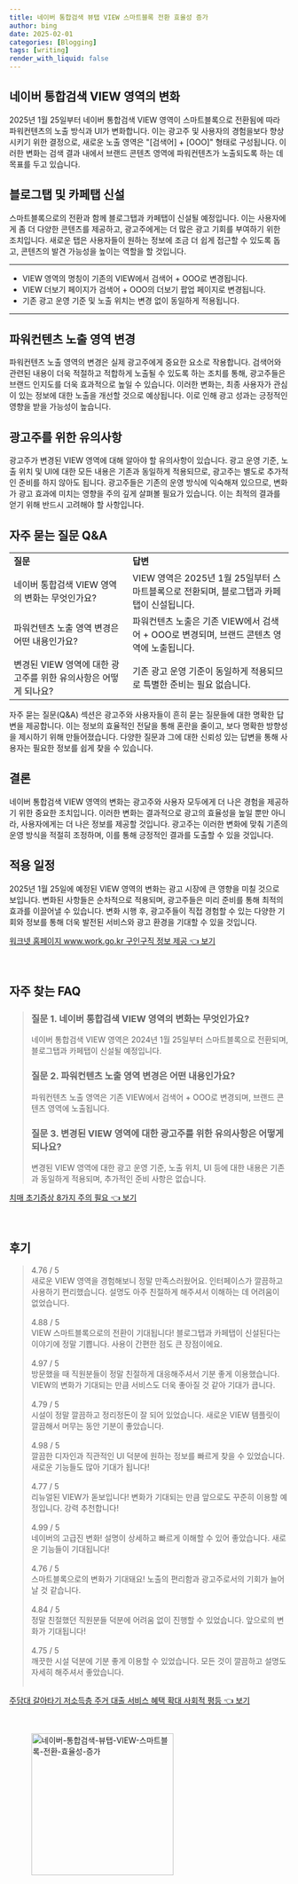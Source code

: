 ```yaml
---
title: 네이버 통합검색 뷰탭 VIEW 스마트블록 전환 효율성 증가
author: bing
date: 2025-02-01
categories: [Blogging]
tags: [writing]
render_with_liquid: false
---
```



<h2 id='VIEW영역변화'>네이버 통합검색 VIEW 영역의 변화</h2>

<p>2025년 1월 25일부터 네이버 통합검색 VIEW 영역이 스마트블록으로 전환됨에 따라 파워컨텐츠의 노출 방식과 UI가 변화합니다. 이는 광고주 및 사용자의 경험을보다 향상시키기 위한 결정으로, 새로운 노출 영역은 "[검색어] + [OOO]" 형태로 구성됩니다. 이러한 변화는 검색 결과 내에서 브랜드 콘텐츠 영역에 파워컨텐츠가 노출되도록 하는 데 목표를 두고 있습니다.</p>

<h2 id='신설블로그탭'>블로그탭 및 카페탭 신설</h2>

<p>스마트블록으로의 전환과 함께 블로그탭과 카페탭이 신설될 예정입니다. 이는 사용자에게 좀 더 다양한 콘텐츠를 제공하고, 광고주에게는 더 많은 광고 기회를 부여하기 위한 조치입니다. 새로운 탭은 사용자들이 원하는 정보에 조금 더 쉽게 접근할 수 있도록 돕고, 콘텐츠의 발견 가능성을 높이는 역할을 할 것입니다.</p>

<hr />

<ul>
    <li>VIEW 영역의 명칭이 기존의 VIEW에서 검색어 + OOO로 변경됩니다.</li>
    <li>VIEW 더보기 페이지가 검색어 + OOO의 더보기 팝업 페이지로 변경됩니다.</li>
    <li>기존 광고 운영 기준 및 노출 위치는 변경 없이 동일하게 적용됩니다.</li>
</ul>

<hr />

<h2 id='파워컨텐츠변경'>파워컨텐츠 노출 영역 변경</h2>

<p>파워컨텐츠 노출 영역의 변경은 실제 광고주에게 중요한 요소로 작용합니다. 검색어와 관련된 내용이 더욱 적절하고 적합하게 노출될 수 있도록 하는 조치를 통해, 광고주들은 브랜드 인지도를 더욱 효과적으로 높일 수 있습니다. 이러한 변화는, 최종 사용자가 관심이 있는 정보에 대한 노출을 개선할 것으로 예상됩니다. 이로 인해 광고 성과는 긍정적인 영향을 받을 가능성이 높습니다.</p>

<h2 id='유의사항'>광고주를 위한 유의사항</h2>

<p>광고주가 변경된 VIEW 영역에 대해 알아야 할 유의사항이 있습니다. 광고 운영 기준, 노출 위치 및 UI에 대한 모든 내용은 기존과 동일하게 적용되므로, 광고주는 별도로 추가적인 준비를 하지 않아도 됩니다. 광고주들은 기존의 운영 방식에 익숙해져 있으므로, 변화가 광고 효과에 미치는 영향을 주의 깊게 살펴볼 필요가 있습니다. 이는 최적의 결과를 얻기 위해 반드시 고려해야 할 사항입니다.</p>

<h2 id='QnA'>자주 묻는 질문 Q&A</h2>

<table>
    <tr>
        <td><b>질문</b></td>
        <td><b>답변</b></td>
    </tr>
    <tr>
        <td>네이버 통합검색 VIEW 영역의 변화는 무엇인가요?</td>
        <td>VIEW 영역은 2025년 1월 25일부터 스마트블록으로 전환되며, 블로그탭과 카페탭이 신설됩니다.</td>
    </tr>
    <tr>
        <td>파워컨텐츠 노출 영역 변경은 어떤 내용인가요?</td>
        <td>파워컨텐츠 노출은 기존 VIEW에서 검색어 + OOO로 변경되며, 브랜드 콘텐츠 영역에 노출됩니다.</td>
    </tr>
    <tr>
        <td>변경된 VIEW 영역에 대한 광고주를 위한 유의사항은 어떻게 되나요?</td>
        <td>기존 광고 운영 기준이 동일하게 적용되므로 특별한 준비는 필요 없습니다.</td>
    </tr>
</table>

<p>자주 묻는 질문(Q&A) 섹션은 광고주와 사용자들이 흔히 묻는 질문들에 대한 명확한 답변을 제공합니다. 이는 정보의 효율적인 전달을 통해 혼란을 줄이고, 보다 명확한 방향성을 제시하기 위해 만들어졌습니다. 다양한 질문과 그에 대한 신뢰성 있는 답변을 통해 사용자는 필요한 정보를 쉽게 찾을 수 있습니다.</p>

<h2 id='결론'>결론</h2>

<p>네이버 통합검색 VIEW 영역의 변화는 광고주와 사용자 모두에게 더 나은 경험을 제공하기 위한 중요한 조치입니다. 이러한 변화는 결과적으로 광고의 효율성을 높일 뿐만 아니라, 사용자에게는 더 나은 정보를 제공할 것입니다. 광고주는 이러한 변화에 맞춰 기존의 운영 방식을 적절히 조정하며, 이를 통해 긍정적인 결과를 도출할 수 있을 것입니다.</p>

<h2 id='적용일정'>적용 일정</h2>

<p>2025년 1월 25일에 예정된 VIEW 영역의 변화는 광고 시장에 큰 영향을 미칠 것으로 보입니다. 변화된 사항들은 순차적으로 적용되며, 광고주들은 미리 준비를 통해 최적의 효과를 이끌어낼 수 있습니다. 변화 시행 후, 광고주들이 직접 경험할 수 있는 다양한 기회와 정보를 통해 더욱 발전된 서비스와 광고 환경을 기대할 수 있을 것입니다.</p>


<p><a class="click-button" title="워크넷 홈페이지 www.work.go.kr 구인구직 정보 제공" href="https://adkhouse.github.io/posts/%EC%9B%8C%ED%81%AC%EB%84%B7-%ED%99%88%ED%8E%98%EC%9D%B4%EC%A7%80-www.work.go.kr-%EA%B5%AC%EC%9D%B8%EA%B5%AC%EC%A7%81-%EC%A0%95%EB%B3%B4-%EC%A0%9C%EA%B3%B5/" rel="dofollow">워크넷 홈페이지 www.work.go.kr 구인구직 정보 제공 👈 보기</a></p><br>
<h2 id='자주_찾는_FAQ'>자주 찾는 FAQ</h2>
<div itemscope="" itemtype="https://schema.org/FAQPage"> 
<blockquote> 
<div itemscope="" itemprop="mainEntity" itemtype="https://schema.org/Question"> 
<h3 itemprop="name">질문 1. 네이버 통합검색 VIEW 영역의 변화는 무엇인가요?</h3> 
<div itemscope="" itemprop="acceptedAnswer" itemtype="https://schema.org/Answer"> 
<span itemprop="text"> 
<p>네이버 통합검색 VIEW 영역은 2024년 1월 25일부터 스마트블록으로 전환되며, 블로그탭과 카페탭이 신설될 예정입니다.</p> 
</span> 
</div> 
</div> 
<div itemscope="" itemprop="mainEntity" itemtype="https://schema.org/Question"> 
<h3 itemprop="name">질문 2. 파워컨텐츠 노출 영역 변경은 어떤 내용인가요?</h3> 
<div itemscope="" itemprop="acceptedAnswer" itemtype="https://schema.org/Answer"> 
<span itemprop="text"> 
<p>파워컨텐츠 노출 영역은 기존 VIEW에서 검색어 + OOO로 변경되며, 브랜드 콘텐츠 영역에 노출됩니다.</p> 
</span> 
</div> 
</div> 
<div itemscope="" itemprop="mainEntity" itemtype="https://schema.org/Question"> 
<h3 itemprop="name">질문 3. 변경된 VIEW 영역에 대한 광고주를 위한 유의사항은 어떻게 되나요?</h3> 
<div itemscope="" itemprop="acceptedAnswer" itemtype="https://schema.org/Answer"> 
<span itemprop="text"> 
<p>변경된 VIEW 영역에 대한 광고 운영 기준, 노출 위치, UI 등에 대한 내용은 기존과 동일하게 적용되며, 추가적인 준비 사항은 없습니다.</p> 
</span> 
</div> 
</div> 
</blockquote> 
</div>
<p><a class="click-button" title="치매 초기증상 8가지 주의 필요" href="https://adkhouse.github.io/posts/%EC%B9%98%EB%A7%A4-%EC%B4%88%EA%B8%B0%EC%A6%9D%EC%83%81-8%EA%B0%80%EC%A7%80-%EC%A3%BC%EC%9D%98-%ED%95%84%EC%9A%94/" rel="dofollow">치매 초기증상 8가지 주의 필요 👈 보기</a></p><br>
<h2 id='후기'>후기</h2>
<div itemscope itemtype="https://schema.org/Product">
  <blockquote>
  <div itemprop="review" itemscope itemtype="https://schema.org/Review">
      <div itemprop="reviewRating" itemscope itemtype="https://schema.org/Rating"> <span itemprop="ratingValue">4.76</span> / <span itemprop="bestRating">5</span> </div>
      <span itemprop="reviewBody">새로운 VIEW 영역을 경험해보니 정말 만족스러웠어요. 인터페이스가 깔끔하고 사용하기 편리했습니다. 설명도 아주 친절하게 해주셔서 이해하는 데 어려움이 없었습니다.</span>
  </div>
  <br>
  <div itemprop="review" itemscope itemtype="https://schema.org/Review">
      <div itemprop="reviewRating" itemscope itemtype="https://schema.org/Rating"> <span itemprop="ratingValue">4.88</span> / <span itemprop="bestRating">5</span> </div>
      <span itemprop="reviewBody">VIEW 스마트블록으로의 전환이 기대됩니다! 블로그탭과 카페탭이 신설된다는 이야기에 정말 기쁩니다. 사용이 간편한 점도 큰 장점이에요.</span>
  </div>
  <br>
  <div itemprop="review" itemscope itemtype="https://schema.org/Review">
      <div itemprop="reviewRating" itemscope itemtype="https://schema.org/Rating"> <span itemprop="ratingValue">4.97</span> / <span itemprop="bestRating">5</span> </div>
      <span itemprop="reviewBody">방문했을 때 직원분들이 정말 친절하게 대응해주셔서 기분 좋게 이용했습니다. VIEW의 변화가 기대되는 만큼 서비스도 더욱 좋아질 것 같아 기대가 큽니다.</span>
  </div>
  <br>
  <div itemprop="review" itemscope itemtype="https://schema.org/Review">
      <div itemprop="reviewRating" itemscope itemtype="https://schema.org/Rating"> <span itemprop="ratingValue">4.79</span> / <span itemprop="bestRating">5</span> </div>
      <span itemprop="reviewBody">시설이 정말 깔끔하고 정리정돈이 잘 되어 있었습니다. 새로운 VIEW 템플릿이 깔끔해서 머무는 동안 기분이 좋았습니다. </span>
  </div>
  <br>
  <div itemprop="review" itemscope itemtype="https://schema.org/Review">
      <div itemprop="reviewRating" itemscope itemtype="https://schema.org/Rating"> <span itemprop="ratingValue">4.98</span> / <span itemprop="bestRating">5</span> </div>
      <span itemprop="reviewBody">깔끔한 디자인과 직관적인 UI 덕분에 원하는 정보를 빠르게 찾을 수 있었습니다. 새로운 기능들도 많아 기대가 됩니다!</span>
  </div>
  <br>
  <div itemprop="review" itemscope itemtype="https://schema.org/Review">
      <div itemprop="reviewRating" itemscope itemtype="https://schema.org/Rating"> <span itemprop="ratingValue">4.77</span> / <span itemprop="bestRating">5</span> </div>
      <span itemprop="reviewBody">리뉴얼된 VIEW가 돋보입니다! 변화가 기대되는 만큼 앞으로도 꾸준히 이용할 예정입니다. 강력 추천합니다!</span>
  </div>
  <br>
  <div itemprop="review" itemscope itemtype="https://schema.org/Review">
      <div itemprop="reviewRating" itemscope itemtype="https://schema.org/Rating"> <span itemprop="ratingValue">4.99</span> / <span itemprop="bestRating">5</span> </div>
      <span itemprop="reviewBody">네이버의 고급진 변화! 설명이 상세하고 빠르게 이해할 수 있어 좋았습니다. 새로운 기능들이 기대됩니다!</span>
  </div>
  <br>
  <div itemprop="review" itemscope itemtype="https://schema.org/Review">
      <div itemprop="reviewRating" itemscope itemtype="https://schema.org/Rating"> <span itemprop="ratingValue">4.76</span> / <span itemprop="bestRating">5</span> </div>
      <span itemprop="reviewBody">스마트블록으로의 변화가 기대돼요! 노출의 편리함과 광고주로서의 기회가 늘어날 것 같습니다.</span>
  </div>
  <br>
  <div itemprop="review" itemscope itemtype="https://schema.org/Review">
      <div itemprop="reviewRating" itemscope itemtype="https://schema.org/Rating"> <span itemprop="ratingValue">4.84</span> / <span itemprop="bestRating">5</span> </div>
      <span itemprop="reviewBody">정말 친절했던 직원분들 덕분에 어려움 없이 진행할 수 있었습니다. 앞으로의 변화가 기대됩니다!</span>
  </div>
  <br>
  <div itemprop="review" itemscope itemtype="https://schema.org/Review">
      <div itemprop="reviewRating" itemscope itemtype="https://schema.org/Rating"> <span itemprop="ratingValue">4.75</span> / <span itemprop="bestRating">5</span> </div>
      <span itemprop="reviewBody">깨끗한 시설 덕분에 기분 좋게 이용할 수 있었습니다. 모든 것이 깔끔하고 설명도 자세히 해주셔서 좋았습니다.</span>
  </div>
  <br>
  </blockquote>
</div>
<p><a class="click-button" title="주담대 갈아타기 저소득층 주거 대출 서비스 혜택 확대 사회적 평등" href="https://adkhouse.github.io/posts/%EC%A3%BC%EB%8B%B4%EB%8C%80-%EA%B0%88%EC%95%84%ED%83%80%EA%B8%B0-%EC%A0%80%EC%86%8C%EB%93%9D%EC%B8%B5-%EC%A3%BC%EA%B1%B0-%EB%8C%80%EC%B6%9C-%EC%84%9C%EB%B9%84%EC%8A%A4-%ED%98%9C%ED%83%9D-%ED%99%95%EB%8C%80-%EC%82%AC%ED%9A%8C%EC%A0%81-%ED%8F%89%EB%93%B1/" rel="dofollow">주담대 갈아타기 저소득층 주거 대출 서비스 혜택 확대 사회적 평등 👈 보기</a></p><br>
<figure class="image"><img src="https://adkhouse.github.io/assets/img/thumbnail/네이버-통합검색-뷰탭-VIEW-스마트블록-전환-효율성-증가.webp" alt="네이버-통합검색-뷰탭-VIEW-스마트블록-전환-효율성-증가" width="256" height="256"></figure>